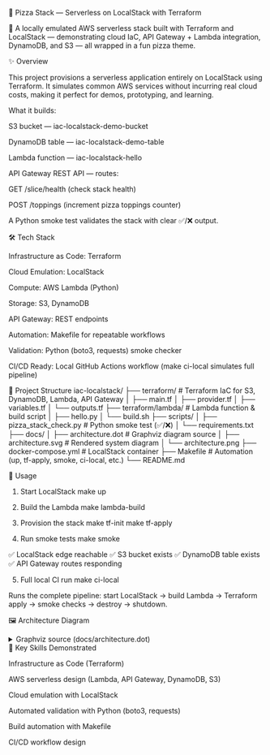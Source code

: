 🍕 Pizza Stack — Serverless on LocalStack with Terraform

🚀 A locally emulated AWS serverless stack built with Terraform and LocalStack — demonstrating cloud IaC, API Gateway + Lambda integration, DynamoDB, and S3 — all wrapped in a fun pizza theme.

✨ Overview

This project provisions a serverless application entirely on LocalStack
 using Terraform.
It simulates common AWS services without incurring real cloud costs, making it perfect for demos, prototyping, and learning.

What it builds:

S3 bucket — iac-localstack-demo-bucket

DynamoDB table — iac-localstack-demo-table

Lambda function — iac-localstack-hello

API Gateway REST API — routes:

GET /slice/health (check stack health)

POST /toppings (increment pizza toppings counter)

A Python smoke test validates the stack with clear ✅/❌ output.

🛠️ Tech Stack

Infrastructure as Code: Terraform

Cloud Emulation: LocalStack

Compute: AWS Lambda (Python)

Storage: S3, DynamoDB

API Gateway: REST endpoints

Automation: Makefile for repeatable workflows

Validation: Python (boto3, requests) smoke checker

CI/CD Ready: Local GitHub Actions workflow (make ci-local simulates full pipeline)

📂 Project Structure
iac-localstack/
├── terraform/              # Terraform IaC for S3, DynamoDB, Lambda, API Gateway
│   ├── main.tf
│   ├── provider.tf
│   ├── variables.tf
│   └── outputs.tf
├── terraform/lambda/       # Lambda function & build script
│   ├── hello.py
│   └── build.sh
├── scripts/
│   ├── pizza_stack_check.py # Python smoke test (✅/❌)
│   └── requirements.txt
├── docs/
│   ├── architecture.dot     # Graphviz diagram source
│   ├── architecture.svg     # Rendered system diagram
│   └── architecture.png
├── docker-compose.yml       # LocalStack container
├── Makefile                 # Automation (up, tf-apply, smoke, ci-local, etc.)
└── README.md

🚀 Usage
1. Start LocalStack
make up

2. Build the Lambda
make lambda-build

3. Provision the stack
make tf-init
make tf-apply

4. Run smoke tests
make smoke


✅ LocalStack edge reachable
✅ S3 bucket exists
✅ DynamoDB table exists
✅ API Gateway routes responding

5. Full local CI run
make ci-local


Runs the complete pipeline: start LocalStack → build Lambda → Terraform apply → smoke checks → destroy → shutdown.

🖼️ Architecture Diagram

<details> <summary>Graphviz source (docs/architecture.dot)</summary>
digraph pizza_stack {
    rankdir=LR;
    node [shape=box, style=rounded, fontname="Helvetica"];

    subgraph cluster_localstack {
        label="LocalStack (AWS services)";
        style=dashed;
        color=gray;

        apigw   [label="API Gateway\n(Pizza API)", shape=ellipse, style=filled, fillcolor="#f4c542", fontcolor="black"];
        lambda  [label="Lambda\n(iac-localstack-hello)", shape=ellipse, style=filled, fillcolor="#c23b22", fontcolor="white"];
        ddb     [label="DynamoDB\n(iac-localstack-demo-table)", shape=box3d, style=filled, fillcolor="#3b7a57", fontcolor="white"];
        s3      [label="S3\n(iac-localstack-demo-bucket)", shape=folder, style=filled, fillcolor="#e4c9a8", fontcolor="black"];
    }

    user [label="Client\n(curl / browser)", shape=oval, style=filled, fillcolor="#fff2cc", fontcolor="black"];

    user -> apigw [label="/slice/health\n/toppings"];
    apigw -> lambda [label="invoke"];
    lambda -> ddb   [label="read/write toppings"];
    lambda -> s3    [label="store objects"];

    # Legend
    legend [shape=none, margin=0, label=<
        <TABLE BORDER="0" CELLBORDER="1" CELLSPACING="0" CELLPADDING="4">
            <TR><TD COLSPAN="2"><B>Legend</B></TD></TR>
            <TR><TD BGCOLOR="#f4c542">🟡 Cheese Yellow</TD><TD>API Gateway</TD></TR>
            <TR><TD BGCOLOR="#c23b22"><FONT COLOR="white">🍅 Tomato Red</FONT></TD><TD>Lambda</TD></TR>
            <TR><TD BGCOLOR="#3b7a57"><FONT COLOR="white">🌿 Basil Green</FONT></TD><TD>DynamoDB</TD></TR>
            <TR><TD BGCOLOR="#e4c9a8">🍞 Crust Beige</TD><TD>S3</TD></TR>
        </TABLE>
    >];
}

</details>
🔑 Key Skills Demonstrated

Infrastructure as Code (Terraform)

AWS serverless design (Lambda, API Gateway, DynamoDB, S3)

Cloud emulation with LocalStack

Automated validation with Python (boto3, requests)

Build automation with Makefile

CI/CD workflow design

